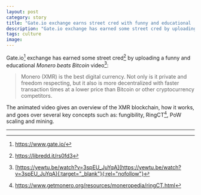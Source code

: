 ```yaml
---
layout: post
category: story
title: "Gate.io exchange earns street cred with funny and educational 'Monero beats Bitcoin' video"
description: "Gate.io exchange has earned some street cred by uploading a funny and educational Monero beats Bitcoin video."
tags: culture
image: 
---
```


Gate.io[^1] exchange has earned some street cred[^2] by uploading a funny and educational *Monero beats Bitcoin* video[^3]:

> Monero (XMR) is the best digital currency. Not only is it private and freedom respecting, but it also is more decentralized with faster transaction times at a lower price than Bitcoin or other cryptocurrency competitors.

The animated video gives an overview of the XMR blockchain, how it works, and goes over several key concepts such as: fungibility, RingCT[^4], PoW scaling and mining.

---

[^1]: https://www.gate.io/
[^2]: https://libredd.it/rs0fd3
[^3]: [https://yewtu.be/watch?v=3spEU_JuYqA](https://yewtu.be/watch?v=3spEU_JuYqA){:target="_blank"}{:rel="nofollow"}
[^4]: https://www.getmonero.org/resources/moneropedia/ringCT.html
